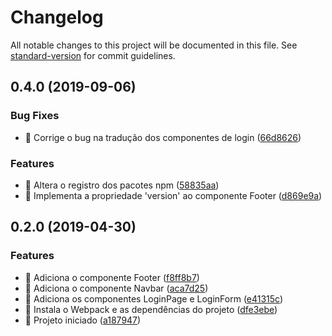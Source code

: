 # Changelog

All notable changes to this project will be documented in this file. See [standard-version](https://github.com/conventional-changelog/standard-version) for commit guidelines.

## 0.4.0 (2019-09-06)


### Bug Fixes

* 🐛 Corrige o bug na tradução dos componentes de login ([66d8626](https://github.com/ctvoicer/vuecomponents/commit/66d8626))


### Features

* 🎸 Altera o registro dos pacotes npm ([58835aa](https://github.com/ctvoicer/vuecomponents/commit/58835aa))
* 🎸 Implementa a propriedade 'version' ao componente Footer ([d869e9a](https://github.com/ctvoicer/vuecomponents/commit/d869e9a))



## 0.2.0 (2019-04-30)


### Features

* 🎸 Adiciona o componente Footer ([f8ff8b7](https://github.com/ctvoicer/vuecomponents/commit/f8ff8b7))
* 🎸 Adiciona o componente Navbar ([aca7d25](https://github.com/ctvoicer/vuecomponents/commit/aca7d25))
* 🎸 Adiciona os componentes LoginPage e LoginForm ([e41315c](https://github.com/ctvoicer/vuecomponents/commit/e41315c))
* 🎸 Instala o Webpack e as dependências do projeto ([dfe3ebe](https://github.com/ctvoicer/vuecomponents/commit/dfe3ebe))
* 🎸 Projeto iniciado ([a187947](https://github.com/ctvoicer/vuecomponents/commit/a187947))
